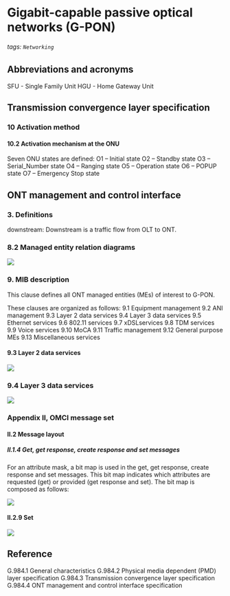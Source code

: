 # Gigabit-capable passive optical networks (G-PON)
###### tags: `Networking`

## Abbreviations and acronyms
SFU                - Single Family Unit
HGU                - Home Gateway Unit

## Transmission convergence layer specification
### 10 Activation method
#### 10.2 Activation mechanism at the ONU
Seven ONU states are defined:
O1 – Initial state
O2 – Standby state
O3 – Serial_Number state
O4 – Ranging state
O5 – Operation state
O6 – POPUP state
O7 – Emergency Stop state

## ONT management and control interface
### 3. Definitions
downstream: Downstream is a traffic flow from OLT to ONT.


### 8.2 Managed entity relation diagrams
![](https://i.imgur.com/mL3opqp.png)


### 9. MIB description
This clause defines all ONT managed entities (MEs) of interest to G-PON.

These clauses are organized as follows:
9.1 Equipment management
9.2 ANI management
9.3 Layer 2 data services
9.4 Layer 3 data services
9.5 Ethernet services
9.6 802.11 services
9.7 xDSLservices
9.8 TDM services
9.9 Voice services
9.10 MoCA
9.11 Traffic management
9.12 General purpose MEs
9.13 Miscellaneous services


#### 9.3 Layer 2 data services
![](https://i.imgur.com/wdPctPU.png)

### 9.4 Layer 3 data services
![](https://i.imgur.com/uRnc4e5.png)

### Appendix II, OMCI message set
#### II.2 Message layout
##### II.1.4 Get, get response, create response and set messages
For an attribute mask, a bit map is used in the get, get response, create response and set messages. This bit map indicates which attributes are requested (get) or provided (get response and set). The bit map is composed as follows:

![](https://i.imgur.com/oNzQwaq.png)

#### II.2.9 Set
![](https://i.imgur.com/HCqlL5j.png)



## Reference
G.984.1 General characteristics
G.984.2 Physical media dependent (PMD) layer specification
G.984.3 Transmission convergence layer specification
G.984.4 ONT management and control interface specification